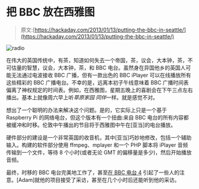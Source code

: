 # 把 BBC 放在西雅图

> 原文:[https://hackaday.com/2013/01/13/putting-the-bbc-in-seattle/](https://hackaday.com/2013/01/13/putting-the-bbc-in-seattle/)

![radio](../Images/89d9e6609a7051de1769d91066d41e3d.png)

在伟大的英国传统中，有茶，知道如何失去一个帝国，茶，议会，大本钟，茶，不可估量的智慧，议会，大本钟，茶，和 BBC 电台。虽然身在异国他乡的英国人可能无法通过电波接收 BBC 广播，但有一款出色的 BBC iPlayer 可以在线播放所有这些精彩的 BBC 广播电台。不幸的是，远离本初子午线意味着 BBC 广播时间表偏离了神权规定的时间表。例如，在西雅图，星期五晚上的喜剧会在下午三点左右播出。基本上就像周六早上听*草原家园* *同伴*一样。就是感觉不对。

想出了一个聪明的办法来解决这个问题。是的，它实际上只是一个基于 Raspberry Pi 的网络电台，但这个版本有一个扭曲:来自 BBC 电台的所有内容都被缓冲和时移。伦敦中午播出的节目将于西雅图中午在[亚当]的电台播放。

硬件部分的建设是一个非常英国的收音机，其中[亚当]巧妙地修改，包括一个辅助输入。构建的软件部分使用 ffmpeg、mplayer 和一个 PHP 脚本将 iPlayer 音频传输到一个文件，等待 8 个小时(或者无论 GMT 的偏移量是多少)，然后开始播放音频。

最终，时移的 BBC 电台完美地工作了，甚至[在 BBC 电台 4](https://hylobatidae.org/?action=articleinfo&id=55) 引起了一些人的注意。[Adam]就他的项目接受了采访，甚至在几个小时后还能听到他的采访。